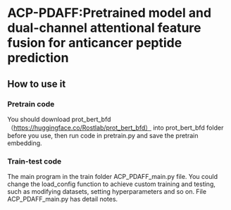 # ACP-PDAFF:Pretrained model and dual-channel attentional feature fusion for anticancer peptide prediction



## How to use it

### Pretrain code

You should download prot_bert_bfd （https://huggingface.co/Rostlab/prot_bert_bfd） into prot_bert_bfd folder before you use, then run code in pretrain.py and save the pretrain embedding.

### Train-test code

The main program in the train folder ACP_PDAFF_main.py file. You could change the load_config function to achieve custom training and testing, such as modifying datasets, setting hyperparameters and so on. File ACP_PDAFF_main.py has detail notes.



